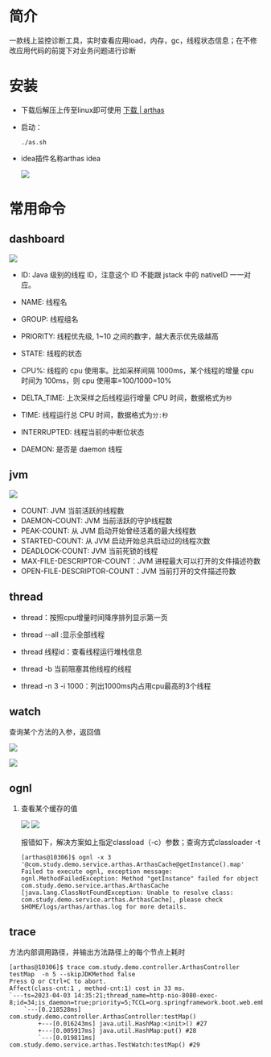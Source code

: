 # 简介

一款线上监控诊断工具，实时查看应用load，内存，gc，线程状态信息；在不修改应用代码的前提下对业务问题进行诊断

# 安装

- 下载后解压上传至linux即可使用 [下载 | arthas](https://arthas.aliyun.com/doc/download.html)

- 启动：
  
      ./as.sh

- idea插件名称arthas idea
  
  ![](../image/arthas/2023-04-03-14-22-54-image.png)

# 常用命令

## dashboard

![](../image/xingnengfenxi/2023-02-28-14-54-52-image.png)

- ID: Java 级别的线程 ID，注意这个 ID 不能跟 jstack 中的 nativeID 一一对应。

- NAME: 线程名

- GROUP: 线程组名

- PRIORITY: 线程优先级, 1~10 之间的数字，越大表示优先级越高

- STATE: 线程的状态

- CPU%: 线程的 cpu 使用率。比如采样间隔 1000ms，某个线程的增量 cpu 时间为 100ms，则 cpu 使用率=100/1000=10%

- DELTA_TIME: 上次采样之后线程运行增量 CPU 时间，数据格式为`秒`

- TIME: 线程运行总 CPU 时间，数据格式为`分:秒`

- INTERRUPTED: 线程当前的中断位状态

- DAEMON: 是否是 daemon 线程

## jvm

![](../image/xingnengfenxi/2023-02-28-14-52-27-image.png)

- COUNT: JVM 当前活跃的线程数
- DAEMON-COUNT: JVM 当前活跃的守护线程数
- PEAK-COUNT: 从 JVM 启动开始曾经活着的最大线程数
- STARTED-COUNT: 从 JVM 启动开始总共启动过的线程次数
- DEADLOCK-COUNT: JVM 当前死锁的线程
- MAX-FILE-DESCRIPTOR-COUNT：JVM 进程最大可以打开的文件描述符数
- OPEN-FILE-DESCRIPTOR-COUNT：JVM 当前打开的文件描述符数

## thread

- thread：按照cpu增量时间降序排列显示第一页

- thread --all :显示全部线程

- thread 线程id：查看线程运行堆栈信息

- thread -b 当前阻塞其他线程的线程

- thread -n 3 -i 1000：列出1000ms内占用cpu最高的3个线程

## watch

  查询某个方法的入参，返回值

![](../image/arthas/2023-04-03-14-25-51-image.png)

![](../image/arthas/2023-04-03-14-26-32-image.png)

## ognl

1. 查看某个缓存的值
   
   ![](../image/arthas/2023-04-03-14-28-35-image.png)
   ![](../image/arthas/2023-04-03-14-32-17-image.png)
   
   报错如下，解决方案如上指定classload（-c）参数；查询方式classloader -t
   
       [arthas@10306]$ ognl -x 3 '@com.study.demo.service.arthas.ArthasCache@getInstance().map'
       Failed to execute ognl, exception message: ognl.MethodFailedException: Method "getInstance" failed for object com.study.demo.service.arthas.ArthasCache [java.lang.ClassNotFoundException: Unable to resolve class: com.study.demo.service.arthas.ArthasCache], please check $HOME/logs/arthas/arthas.log for more details.

## trace

方法内部调用路径，并输出方法路径上的每个节点上耗时

    [arthas@10306]$ trace com.study.demo.controller.ArthasController testMap  -n 5 --skipJDKMethod false
    Press Q or Ctrl+C to abort.
    Affect(class-cnt:1 , method-cnt:1) cost in 33 ms.
    `---ts=2023-04-03 14:35:21;thread_name=http-nio-8080-exec-8;id=34;is_daemon=true;priority=5;TCCL=org.springframework.boot.web.embedded.tomcat.TomcatEmbeddedWebappClassLoader@3c19aaa5
        `---[0.218528ms] com.study.demo.controller.ArthasController:testMap()
            +---[0.016243ms] java.util.HashMap:<init>() #27
            +---[0.005917ms] java.util.HashMap:put() #28
            `---[0.019811ms] com.study.demo.service.arthas.TestWatch:testMap() #29
